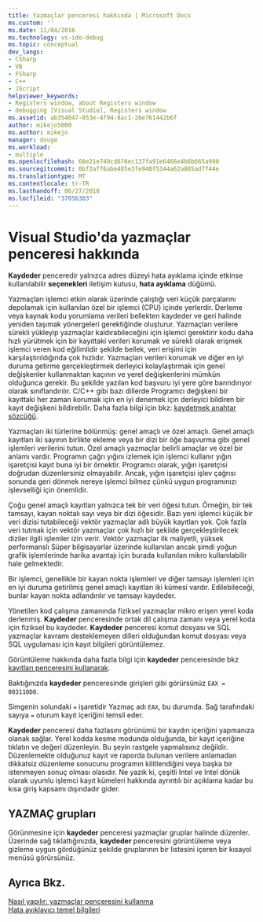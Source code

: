 ```yaml
---
title: Yazmaçlar penceresi hakkında | Microsoft Docs
ms.custom: ''
ms.date: 11/04/2016
ms.technology: vs-ide-debug
ms.topic: conceptual
dev_langs:
- CSharp
- VB
- FSharp
- C++
- JScript
helpviewer_keywords:
- Registers window, about Registers window
- debugging [Visual Studio], Registers window
ms.assetid: ab354047-053e-4f94-8ac1-26e761442b6f
author: mikejo5000
ms.author: mikejo
manager: douge
ms.workload:
- multiple
ms.openlocfilehash: 68e21e749cd676ec137fa91e6466e4b6b665a990
ms.sourcegitcommit: 0bf2aff6abe485e3fe940f5344a62a885ad7f44e
ms.translationtype: MT
ms.contentlocale: tr-TR
ms.lasthandoff: 06/27/2018
ms.locfileid: "37056303"
---
```

# <a name="about-the-registers-window-in-visual-studio"></a>Visual Studio'da yazmaçlar penceresi hakkında
**Kaydeder** penceredir yalnızca adres düzeyi hata ayıklama içinde etkinse kullanılabilir **seçenekleri** iletişim kutusu, **hata ayıklama** düğümü.  
  
 Yazmaçları işlemci etkin olarak üzerinde çalıştığı veri küçük parçalarını depolamak için kullanılan özel bir işlemci (CPU) içinde yerlerdir. Derleme veya kaynak kodu yorumlama verileri bellekten kaydeder ve geri halinde yeniden taşımak yönergeleri gerektiğinde oluşturur. Yazmaçları verilere sürekli yükleyip yazmaçlar kaldırabileceğini için işlemci gerektirir kodu daha hızlı yürütmek için bir kayıttaki verileri korumak ve sürekli olarak erişmek işlemci veren kod eğilimlidir şekilde bellek, veri erişimi için karşılaştırıldığında çok hızlıdır. Yazmaçları verileri korumak ve diğer en iyi duruma getirme gerçekleştirmek derleyici kolaylaştırmak için genel değişkenler kullanmaktan kaçının ve yerel değişkenlerini mümkün olduğunca gerekir. Bu şekilde yazılan kod başvuru iyi yere göre barındırıyor olarak sınıflandırılır. C/C++ gibi bazı dillerde Programcı değişkeni bir kayıttaki her zaman korumak için en iyi denemek için derleyici bildiren bir kayıt değişkeni bildirebilir. Daha fazla bilgi için bkz: [kaydetmek anahtar sözcüğü](http://msdn.microsoft.com/en-us/5b66905a-2f7f-4918-bb55-5e66d4bc50f9).  
  
 Yazmaçları iki türlerine bölünmüş: genel amaçlı ve özel amaçlı. Genel amaçlı kayıtları iki sayının birlikte ekleme veya bir dizi bir öğe başvurma gibi genel işlemleri verilerini tutun. Özel amaçlı yazmaçlar belirli amaçlar ve özel bir anlamı vardır. Programın çağrı yığını izlemek için işlemci kullanır yığın işaretçisi kayıt buna iyi bir örnektir. Programcı olarak, yığın işaretçisi doğrudan düzenlersiniz olmayabilir. Ancak, yığın işaretçisi işlev çağrısı sonunda geri dönmek nereye işlemci bilmez çünkü uygun programınızı işlevselliği için önemlidir.  
  
 Çoğu genel amaçlı kayıtları yalnızca tek bir veri öğesi tutun. Örneğin, bir tek tamsayı, kayan noktalı sayı veya bir dizi öğesidir. Bazı yeni işlemci küçük bir veri dizisi tutabileceği vektör yazmaçlar adlı büyük kayıtları yok. Çok fazla veri tutmak için vektör yazmaçlar çok hızlı bir şekilde gerçekleştirilecek diziler ilgili işlemler izin verir. Vektör yazmaçlar ilk maliyetli, yüksek performanslı Süper bilgisayarlar üzerinde kullanılan ancak şimdi yoğun grafik işlemlerinde harika avantajı için burada kullanılan mikro kullanılabilir hale gelmektedir.  
  
 Bir işlemci, genellikle bir kayan nokta işlemleri ve diğer tamsayı işlemleri için en iyi duruma getirilmiş genel amaçlı kayıtları iki kümesi vardır. Edilebileceği, bunlar kayan nokta adlandırılır ve tamsayı kaydeder.  
  
 Yönetilen kod çalışma zamanında fiziksel yazmaçlar mikro erişen yerel koda derlenmiş. **Kaydeder** penceresinde ortak dil çalışma zamanı veya yerel koda için fiziksel bu kaydeder. **Kaydeder** penceresi komut dosyası ve SQL yazmaçlar kavramı desteklemeyen dilleri olduğundan komut dosyası veya SQL uygulaması için kayıt bilgileri görüntülemez.  
  
 Görüntüleme hakkında daha fazla bilgi için **kaydeder** penceresinde bkz [kayıtları penceresini kullanarak](../debugger/how-to-use-the-registers-window.md).  
  
 Baktığınızda **kaydeder** penceresinde girişleri gibi görürsünüz `EAX = 003110D8`.  
  
 Simgenin solundaki `=` işaretidir Yazmaç adı `EAX`, bu durumda. Sağ tarafındaki sayıya `=` oturum kayıt içeriğini temsil eder.  
  
 **Kaydeder** penceresi daha fazlasını görünümü bir kaydın içeriğini yapmanıza olanak sağlar. Yerel kodda kesme modunda olduğunda, bir kayıt içeriğine tıklatın ve değeri düzenleyin. Bu şeyin rastgele yapmalısınız değildir. Düzenlemekte olduğunuz kayıt ve raporda bulunan verilere anlamadan dikkatsiz düzenleme sonucunu programın kilitlendiğini veya başka bir istenmeyen sonuç olması olasıdır. Ne yazık ki, çeşitli Intel ve Intel dönük olarak uyumlu işlemci kayıt kümeleri hakkında ayrıntılı bir açıklama kadar bu kısa giriş kapsamı dışındadır gider.  
  
## <a name="register-groups"></a>YAZMAÇ grupları  
 Görünmesine için **kaydeder** penceresi yazmaçlar gruplar halinde düzenler. Üzerinde sağ tıklattığınızda, **kaydeder** penceresini görüntüleme veya gizleme uygun gördüğünüz şekilde gruplarının bir listesini içeren bir kısayol menüsü görürsünüz.  
  
## <a name="see-also"></a>Ayrıca Bkz.  
 [Nasıl yapılır: yazmaçlar penceresini kullanma](../debugger/how-to-use-the-registers-window.md)   
 [Hata ayıklayıcı temel bilgileri](../debugger/debugger-basics.md)